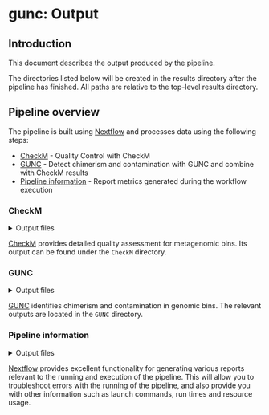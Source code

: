 # gunc: Output

## Introduction

This document describes the output produced by the pipeline. 

The directories listed below will be created in the results directory after the pipeline has finished. All paths are relative to the top-level results directory.

## Pipeline overview

The pipeline is built using [Nextflow](https://www.nextflow.io/) and processes data using the following steps:

- [CheckM](#CheckM) - Quality Control with CheckM 
- [GUNC](#GUNC) - Detect chimerism and contamination with GUNC and combine with CheckM results
- [Pipeline information](#pipeline-information) - Report metrics generated during the workflow execution

### CheckM

<details markdown="1">
<summary>Output files</summary>

- `CheckM/`
  - `*_wf.tsv`: Summary tables for each sample
  - `*_qa.txt`: Quality assessment files
  - `bins/`: Contains genes and HMM analysis files for each metagenomic bin.
  - `storage/`:  Stores extended bin statistics and marker gene stats.

</details>

[CheckM](https://ecogenomics.github.io/CheckM/) provides detailed quality assessment for metagenomic bins. Its output can be found under the `CheckM` directory.

### GUNC

<details markdown="1">
<summary>Output files</summary>

- `gunc/`
  - `raw/`: Contains raw GUNC analysis files for each sample
  - `checkmmerged/`: Provides merged GUNC and CheckM results for comprehensive analysis

</details>

[GUNC](https://grp-bork.embl-community.io/gunc/) identifies chimerism and contamination in genomic bins. The relevant outputs are located in the `GUNC` directory.

### Pipeline information

<details markdown="1">
<summary>Output files</summary>

- `pipeline_info/`
  - Reports generated by Nextflow: `execution_report.html`, `execution_timeline.html`, `execution_trace.txt` and `pipeline_dag.dot`/`pipeline_dag.svg`.
  - Reformatted samplesheet files used as input to the pipeline: `samplesheet.valid.csv`.
  - Parameters used by the pipeline run: `params.json`.

</details>

[Nextflow](https://www.nextflow.io/docs/latest/tracing.html) provides excellent functionality for generating various reports relevant to the running and execution of the pipeline. This will allow you to troubleshoot errors with the running of the pipeline, and also provide you with other information such as launch commands, run times and resource usage.
